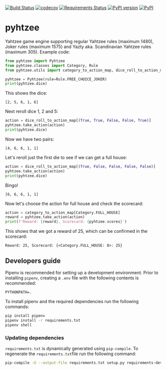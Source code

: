 [![Build Status](https://travis-ci.com/villebro/pyhtzee.svg?branch=master)](https://travis-ci.com/villebro/pyhtzee)
[![codecov](https://codecov.io/gh/villebro/pyhtzee/branch/master/graph/badge.svg)](https://codecov.io/gh/villebro/pyhtzee)
[![Requirements Status](https://requires.io/github/villebro/pyhtzee/requirements.svg?branch=master)](https://requires.io/github/villebro/pyhtzee/requirements/?branch=master)
[![PyPI version](https://img.shields.io/pypi/v/pyhtzee.svg)](https://badge.fury.io/py/pyhtzee)
[![PyPI](https://img.shields.io/pypi/pyversions/pyhtzee.svg)](https://www.python.org/downloads/)
# pyhtzee #

Yahtzee game engine supporting regular Yahtzee rules (maximum 1480), Joker rules 
(maximum 1575) and Yazty aka. Scandinavian Yahtzee rules (maximum 305). Example code:

```python
from pyhtzee import Pyhtzee
from pyhtzee.classes import Category, Rule
from pyhtzee.utils import category_to_action_map, dice_roll_to_action_map

pyhtzee = Pyhtzee(rule=Rule.FREE_CHOICE_JOKER)
print(pyhtzee.dice)
```

This shows the dice:

```
[2, 5, 6, 1, 6]
```

Next reroll dice 1, 2 and 5:

```python
action = dice_roll_to_action_map[(True, True, False, False, True)]
pyhtzee.take_action(action)
print(pyhtzee.dice)
```

Now we have two pairs:

```
[4, 6, 6, 1, 1]
```

Let's reroll just the first die to see if we can get a full house:

```python
action = dice_roll_to_action_map[(True, False, False, False, False)]
pyhtzee.take_action(action)
print(pyhtzee.dice)
```

Bingo!

```
[6, 6, 6, 1, 1]
```

Now let's choose the action for full house and check the scorecard:

```python
action = category_to_action_map[Category.FULL_HOUSE]
reward = pyhtzee.take_action(action)
print(f'Reward: {reward}, Scorecard: {pyhtzee.scores}')
```

This shows that we got a reward of 25, which can be confirmed in the scorecard:

```
Reward: 25, Scorecard: {<Category.FULL_HOUSE: 8>: 25}
```

## Developers guide ##

Pipenv is recommended for setting up a development environment. Prior to installing
`pipenv`, creating a `.env` file with the following contents is recommended:

```
PYTHONPATH=.
```

To install pipenv and the required dependencies run the following commands:

```bash
pip install pipenv
pipenv install -r requirements.txt
pipenv shell
```

### Updating dependencies ###

`requirements.txt` is dynamically generated using `pip-compile`. To regenerate the
`requirements.txt`file run the following command:

```bash
pip-compile -U --output-file requirements.txt setup.py requirements-dev.in
```
